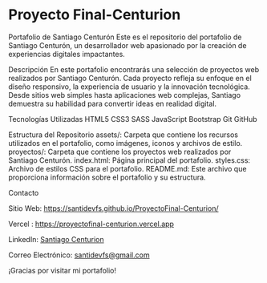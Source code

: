 # Proyecto Final-Centurion
Portafolio de Santiago Centurón
Este es el repositorio del portafolio de Santiago Centurón, un desarrollador web apasionado por la creación de experiencias digitales impactantes.

Descripción
En este portafolio encontrarás una selección de proyectos web realizados por Santiago Centurón. Cada proyecto refleja su enfoque en el diseño responsivo, la experiencia de usuario y la innovación tecnológica. Desde sitios web simples hasta aplicaciones web complejas, Santiago demuestra su habilidad para convertir ideas en realidad digital.

Tecnologías Utilizadas
HTML5
CSS3
SASS
JavaScript
Bootstrap
Git
GitHub

Estructura del Repositorio
assets/: Carpeta que contiene los recursos utilizados en el portafolio, como imágenes, iconos y archivos de estilo.
proyectos/: Carpeta que contiene los proyectos web realizados por Santiago Centurón.
index.html: Página principal del portafolio.
styles.css: Archivo de estilos CSS para el portafolio.
README.md: Este archivo que proporciona información sobre el portafolio y su estructura.

Contacto

Sitio Web: https://santidevfs.github.io/ProyectoFinal-Centurion/

Vercel : https://proyectofinal-centurion.vercel.app

LinkedIn: [Santiago Centurion](https://www.linkedin.com/in/santiago-centurion-87babb2b1/)

Correo Electrónico: santidevfs@gmail.com

¡Gracias por visitar mi portafolio! 
